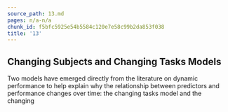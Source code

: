 ```yaml
---
source_path: 13.md
pages: n/a-n/a
chunk_id: f5bfc5925e54b5584c120e7e58c99b2da853f038
title: '13'
---
```

## Changing Subjects and Changing Tasks Models

Two models have emerged directly from the literature on dynamic performance to help explain why the relationship between predictors and performance changes over time: the changing tasks model and the changing
